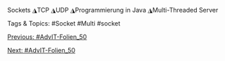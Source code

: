Sockets
◮TCP
◮UDP
◮Programmierung in Java
◮Multi-Threaded Server

   Tags & Topics:
   #Socket
   #Multi
   #socket

[Previous: #AdvIT-Folien_50](AdvIT-Folien_50.md)

[Next: #AdvIT-Folien_50](AdvIT-Folien_50.md)